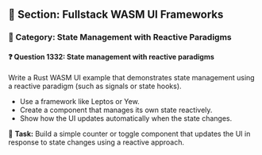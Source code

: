 ## 📘 Section: Fullstack WASM UI Frameworks  
### 🔹 Category: State Management with Reactive Paradigms  
#### ❓ Question 1332: State management with reactive paradigms

Write a Rust WASM UI example that demonstrates state management using a reactive paradigm (such as signals or state hooks).

- Use a framework like Leptos or Yew.
- Create a component that manages its own state reactively.
- Show how the UI updates automatically when the state changes.

🔧 **Task:** Build a simple counter or toggle component that updates the UI in response to state changes using a reactive approach.
